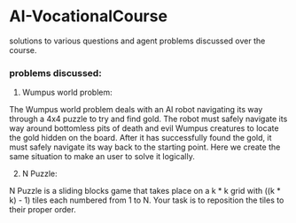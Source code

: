 # AI-VocationalCourse
solutions to various questions and agent problems discussed over the course.

### problems discussed:

1) Wumpus world problem:

The Wumpus world problem deals with an AI robot navigating its way through a 4x4 puzzle to try and find gold. The robot must safely navigate its way around bottomless pits of death and evil Wumpus creatures to locate the gold hidden on the board. After it has successfully found the gold, it must safely navigate its way back to the starting point. Here we create the same situation to make an user to solve it logically.

2) N Puzzle:

N Puzzle is a sliding blocks game that takes place on a k * k grid with ((k * k) - 1) tiles each numbered from 1 to N. Your task is to reposition the tiles to their proper order.
